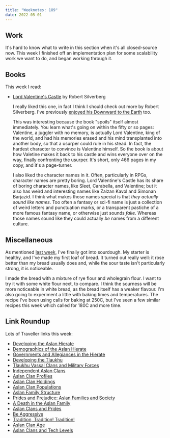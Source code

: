 ```yaml
---
title: "Weeknotes: 189"
date: 2022-05-01
---
```


## Work

It's hard to know what to write in this section when it's all
closed-source now.  This week I finished off an implementation plan
for some scalability work we want to do, and began working through it.


## Books

This week I read:

- [Lord Valentine's Castle][] by Robert Silverberg

  I really liked this one, in fact I think I should check out more by
  Robert Silverberg.  I've previously [enjoyed his Downward to the
  Earth][] too.

  This was interesting because the book "spoils" itself almost
  immediately.  You learn what's going on within the fifty or so
  pages: Valentine, a juggler with no memory, is actually Lord
  Valentine, king of the world, and had his memories erased and his
  mind transplanted into another body, so that a usurper could rule in
  his stead.  In fact, the hardest character to convince is Valentine
  himself.  So the book is about how Valetine makes it back to his
  castle and wins everyone over on the way, finally confronting the
  usurper.  It's short, only 466 pages in my copy, and it's a
  page-turner.

  I also liked the character names in it.  Often, particularly in
  RPGs, character names are pretty boring.  Lord Valentine's Castle
  has its share of boring character names, like Sleet, Carabella, and
  Valentine; but it also has weird and interesting names like Zalzan
  Kavol and Simonan Barjazid.  I think what makes those names special
  is that *they actually sound like names*.  Too often a fantasy or
  sci-fi name is just a collection of weird letters and punctuation
  marks, or a transparent pastiche of a more famous fantasy name, or
  otherwise just sounds *fake*.  Whereas those names sound like they
  could actually *be* names from a different culture.

[Lord Valentine's Castle]: https://en.wikipedia.org/wiki/Lord_Valentine%27s_Castle
[enjoyed his Downward to the Earth]: weeknotes-051.html


## Miscellaneous

As mentioned [last week][], I've finally got into sourdough.  My
starter is healthy, and I've made my first loaf of bread.  It turned
out really well: it rose better than my bread usually does and, while
the sour taste isn't particularly strong, it is noticeable.

I made the bread with a mixture of rye flour and wholegrain flour.  I
want to try it with some white flour next, to compare.  I think the
sourness will be more noticeable in white bread, as the bread itself
has a weaker flavour.  I'm also going to experiment a little with
baking times and temperatures.  The recipe I've been using calls for
baking at 250C, but I've seen a few similar recipes this week which
called for 180C and more time.

[last week]: weeknotes-188.html


## Link Roundup

Lots of Traveller links this week:

- [Developing the Aslan Hierate](https://greatdungeonnorth.blogspot.com/2021/12/developing-aslan-hierate.html)
- [Demographics of the Aslan Hierate](https://greatdungeonnorth.blogspot.com/2021/12/demographics-of-aslan-hierate.html)
- [Governments and Allegiances in the Hierate](https://greatdungeonnorth.blogspot.com/2021/12/governments-and-allegiances-in-hierate.html)
- [Developing the Tlaukhu](https://greatdungeonnorth.blogspot.com/2022/01/developing-tlaukhu.html)
- [Tlaukhu Vassal Clans and Military Forces](https://greatdungeonnorth.blogspot.com/2022/01/tlaukhu-vassal-clans-and-military-forces.html)
- [Independent Aslan Clans](https://greatdungeonnorth.blogspot.com/2022/01/independent-clans.html)
- [Aslan Clan Profiles](https://greatdungeonnorth.blogspot.com/2022/02/aslan-clan-profiles.html)
- [Aslan Clan Holdings](https://greatdungeonnorth.blogspot.com/2022/02/aslan-clan-holdings.html)
- [Aslan Clan Populations](https://greatdungeonnorth.blogspot.com/2022/02/aslan-clan-populations.html)
- [Aslan Family Structure](https://greatdungeonnorth.blogspot.com/2022/02/aslan-family-structure.html)
- [Prides and Prejudice: Aslan Families and Society](https://greatdungeonnorth.blogspot.com/2022/03/prides-and-prejudice-aslan-families-and.html)
- [A Death in the Aslan Family](https://greatdungeonnorth.blogspot.com/2022/03/a-death-in-aslan-family.html)
- [Aslan Clans and Prides](https://greatdungeonnorth.blogspot.com/2022/03/aslan-clans-and-prides.html)
- [Be Aggressive](https://greatdungeonnorth.blogspot.com/2022/04/be-aggressive.html)
- [Tradition, Tradition! Tradition!](https://greatdungeonnorth.blogspot.com/2022/04/tradition-tradition-tradition.html)
- [Aslan Clan Age](https://greatdungeonnorth.blogspot.com/2022/04/clan-age.html)
- [Aslan Clans and Tech Levels](https://greatdungeonnorth.blogspot.com/2022/04/aslan-clans-and-tech-levels.html)
